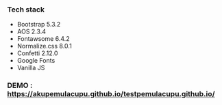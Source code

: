 
### Tech stack

- Bootstrap 5.3.2
- AOS 2.3.4
- Fontawsome 6.4.2
- Normalize.css 8.0.1
- Confetti 2.12.0
- Google Fonts
- Vanilla JS

### DEMO : https://akupemulacupu.github.io/testpemulacupu.github.io/
